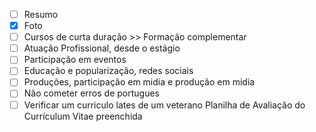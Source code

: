 - [ ] Resumo
- [x] Foto
- [ ] Cursos de curta duração >> Formação complementar
- [ ] Atuação Profissional, desde o estágio
- [ ] Participação em eventos
- [ ] Educação e popularização, redes sociais
- [ ] Produções, participação em midia e produção em midia
- [ ] Não cometer erros de portugues
- [ ] Verificar um curriculo lates de um veterano
Planilha de Avaliação do Currículum Vitae preenchida
